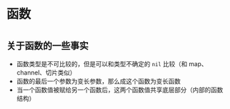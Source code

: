 # 函数

<!--more-->
#

## 关于函数的一些事实

- 函数类型是不可比较的，但是可以和类型不确定的 `nil` 比较（和 map、channel、切片类似）
- 函数的最后一个参数为变长参数，那么成这个函数为变长函数
- 当一个函数值被赋给另一个函数后，这两个函数值共享底层部分（内部的函数结构）
